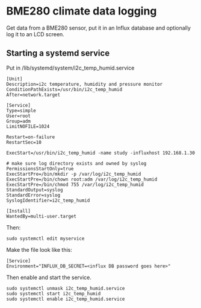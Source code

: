 # BME280 climate data logging

Get data from a BME280 sensor, put it in an Influx database and optionally log it to an LCD screen.

## Starting a systemd service

Put in /lib/systemd/system/i2c_temp_humid.service

```
[Unit]
Description=i2c temperature, humidity and pressure monitor
ConditionPathExists=/usr/bin/i2c_temp_humid
After=network.target

[Service]
Type=simple
User=root
Group=adm
LimitNOFILE=1024

Restart=on-failure
RestartSec=10

ExecStart=/usr/bin/i2c_temp_humid -name study -influxhost 192.168.1.30

# make sure log directory exists and owned by syslog
PermissionsStartOnly=true
ExecStartPre=/bin/mkdir -p /var/log/i2c_temp_humid
ExecStartPre=/bin/chown root:adm /var/log/i2c_temp_humid
ExecStartPre=/bin/chmod 755 /var/log/i2c_temp_humid
StandardOutput=syslog
StandardError=syslog
SyslogIdentifier=i2c_temp_humid

[Install]
WantedBy=multi-user.target
```

Then:

```
sudo systemctl edit myservice
```

Make the file look like this:

```
[Service]
Environment="INFLUX_DB_SECRET=<influx DB password goes here>"
```

Then enable and start the service.

```
sudo systemctl unmask i2c_temp_humid.service
sudo systemctl start i2c_temp_humid
sudo systemctl enable i2c_temp_humid.service
```
